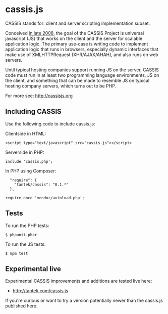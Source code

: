 cassis.js
=========

<img src="http://tantek.pbworks.com/f/1297010926/cassis128.png" alt="" align="left" /> CASSIS stands for: client and server scripting implementation subset.

Conceived [in late 2008](http://twitter.com/t/statuses/916632211), the goal of the CASSIS Project is universal javascript (JS) that works on the client and the server for scalable application logic. The primary use-case is writing code to implement application logic that runs in browsers, especially dynamic interfaces that make use of XMLHTTPRequest (XHR/AJAX/AHAH), and also runs on web servers.

Until typical hosting companies support running JS on the server, CASSIS code must run in at least two programming language environments, JS on the client, and something that can be made to resemble JS on typical hosting company servers, which turns out to be PHP.

For more see:
http://cassisjs.org

Including CASSIS
----------------

Use the following code to include cassis.js:

Clientside in HTML:

```
<script type="text/javascript" src="cassis.js"></script>
```

Serverside in PHP:

```
include 'cassis.php';
```

In PHP using Composer:

```
  "require": {
    "tantek/cassis": "0.1.*"
  },
```

```
require_once 'vendor/autoload.php';
```

Tests
-----

To run the PHP tests:

```
$ phpunit.phar
```

To run the JS tests:

```
$ npm test
```

Experimental live
-----------------

Experimental CASSIS improvements and additions are tested live here:
* http://tantek.com/cassis.js

If you're curious or want to try a version potentially newer than the cassis.js published here.
